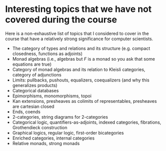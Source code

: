 # Interesting topics that we have not covered during the course

Here is a non-exhaustive list of topics that I considered to cover in the course that have a relatively strong significance for computer scientists.

- The category of types and relations and its structure (e.g. compact closedness, functions as adjoints)
- Monad algebras (i.e., algebras but $F$ is a monad so you ask that some equations are true)
- Category of monad algebras and its relation to Kleisli categories, category of adjunctions
- Limits: pullbacks, pushouts, equalizers, coequalizers (and why this generalizes products)
- Categorical databases
- Epimorphisms, monomorphisms, topoi
- Kan extensions, presheaves as colimits of representables, presheaves are cartesian closed
- Ends, coends
- 2-categories, string diagrams for 2-categories
- Categorical logic, quantifiers-as-adjoints, indexed categories, fibrations, Grothendieck construction
- Graphical logics, regular logic, first-order bicategories
- Enriched categories, internal categories
- Relative monads, strong monads
